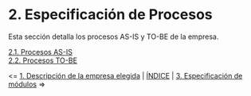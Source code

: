 # 2. Especificación de Procesos

Esta sección detalla los procesos AS-IS y TO-BE de la empresa.

[2.1. Procesos AS-IS](2.1/2.1.md)  
[2.2. Procesos TO-BE](2.2/2.2.md)

<= [1. Descripción de la empresa elegida](../1/1.md) | [ÍNDICE](../README.md) | [3. Especificación de módulos](../3/3.md) =>
